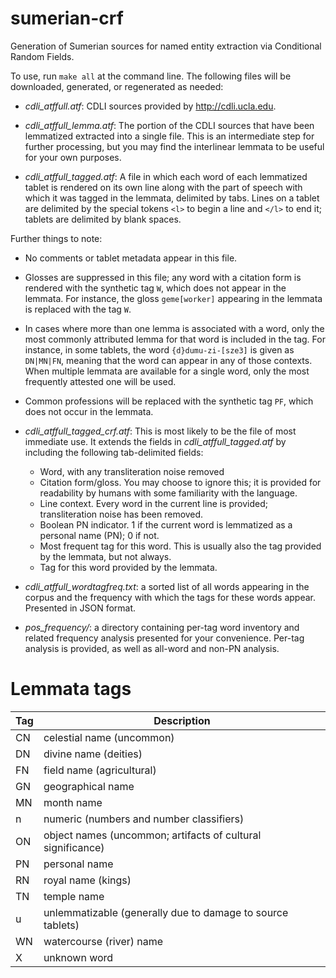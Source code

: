 # sumerian-crf

Generation of Sumerian sources for named entity extraction via Conditional Random Fields.

To use, run `make all` at the command line.  The following files will be downloaded, generated, or regenerated as needed:

- *cdli_atffull.atf*: CDLI sources provided by http://cdli.ucla.edu.

- *cdli_atffull_lemma.atf*: The portion of the CDLI sources that have been lemmatized extracted into a single file.  This is an intermediate step for further processing, but you may find the interlinear lemmata to be useful for your own purposes.

- *cdli_atffull_tagged.atf*: A file in which each word of each lemmatized tablet is rendered on its own line along with the part of speech with which it was tagged in the lemmata, delimited by tabs.  Lines on a tablet are delimited by the special tokens `<l>` to begin a line and `</l>` to end it; tablets are delimited by blank spaces.

Further things to note:
  - No comments or tablet metadata appear in this file.
  - Glosses are suppressed in this file; any word with a citation form is rendered with the synthetic tag `W`, which does not appear in the lemmata.  For instance, the gloss `geme[worker]` appearing in the lemmata is replaced with the tag `W`.
  - In cases where more than one lemma is associated with a word, only the most commonly attributed lemma for that word is included in the tag.  For instance, in some tablets, the word `{d}dumu-zi-[sze3]` is given as `DN|MN|FN`, meaning that the word can appear in any of those contexts.  When multiple lemmata are available for a single word, only the most frequently attested one will be used.
  - Common professions will be replaced with the synthetic tag `PF`, which does not occur in the lemmata.

- *cdli_atffull_tagged_crf.atf*: This is most likely to be the file of most immediate use.  It extends the fields in *cdli_atffull_tagged.atf* by including the following tab-delimited fields:
  - Word, with any transliteration noise removed
  - Citation form/gloss.  You may choose to ignore this; it is provided for readability by humans with some familiarity with the language.
  - Line context.  Every word in the current line is provided; transliteration noise has been removed.
  - Boolean PN indicator.  1 if the current word is lemmatized as a personal name (PN); 0 if not.
  - Most frequent tag for this word.  This is usually also the tag provided by the lemmata, but not always.
  - Tag for this word provided by the lemmata.

- *cdli_atffull_wordtagfreq.txt*: a sorted list of all words appearing in the corpus and the frequency with which the tags for these words appear.  Presented in JSON format.

- *pos_frequency/*: a directory containing per-tag word inventory and related frequency analysis presented for your convenience.  Per-tag analysis is provided, as well as all-word and non-PN analysis.

# Lemmata tags

Tag   | Description 
----- | ----------- 
CN    | celestial name (uncommon)
DN    | divine name (deities)
FN    | field name (agricultural)
GN    | geographical name
MN    | month name
n     | numeric (numbers and number classifiers)
ON    | object names (uncommon; artifacts of cultural significance)
PN    | personal name
RN    | royal name (kings)
TN    | temple name
u     | unlemmatizable (generally due to damage to source tablets)
WN    | watercourse (river) name
X     | unknown word
